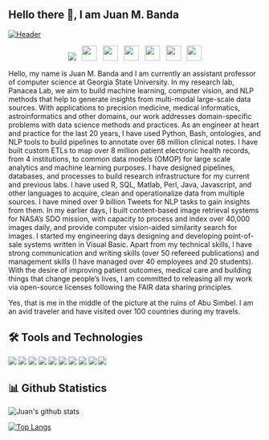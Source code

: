 ## Hello there 👋, I am Juan M. Banda

[![Header](http://www.jmbanda.com/github_header.jpg "Header")](http://www.jmbanda.com)
<p align='center'>
<a href="https://devpost.com/jmbanda"><img src="http://www.jmbanda.com/devpost_icon.png"></a>&nbsp;&nbsp;
<a href="https://www.gihub.com/jmbanda"><img height="30" src="http://www.jmbanda.com/github_icon.png"></a>&nbsp;&nbsp;
<a href="https://www.linkedin.com/in/jmbanda/"><img height="30" src="http://www.jmbanda.com/linkedin_icon.png"></a>&nbsp;&nbsp;
<a href="https://twitter.com/drjmbanda"><img height="30" src="http://www.jmbanda.com/twitter_icon.png"></a>&nbsp;&nbsp;
<a href="https://500px.com/jbanda"><img height="30" src="http://www.jmbanda.com/500px_icon.png"></a>&nbsp;&nbsp;
<a href="https://scholar.google.com/citations?user=lCgSjYAAAAAJ&hl=en"><img height="30" src="http://www.jmbanda.com/google_scholar_icon.png"></a>&nbsp;&nbsp;
<a href="https://www.researchgate.net/profile/Juan_Banda"><img height="30" src="http://www.jmbanda.com/research_gate_icon.png"></a>
</p>

Hello, my name is Juan M. Banda and I am currently an assistant professor of computer science at Georgia State University. In my research lab, Panacea Lab, we aim to build machine learning, computer vision, and NLP methods that help to generate insights from multi-modal large-scale data sources. With applications to precision medicine, medical informatics, astroinformatics and other domains, our work addresses domain-specific problems with data science methods and practices. As an engineer at heart and practice for the last 20 years, I have used Python, Bash, ontologies, and NLP tools to build pipelines to annotate over 68 million clinical notes. I have built custom ETLs to map over 8 million patient electronic health records, from 4 institutions, to common data models (OMOP) for large scale analytics and machine learning purposes. I have designed pipelines, databases, and processes to build research infrastructure for my current and previous labs. I have used R, SQL, Matlab, Perl, Java, Javascript, and other languages to acquire, clean and operationalize data from multiple sources. I have mined over 9 billion Tweets for NLP tasks to gain insights from them. In my earlier days, I built content-based image retrieval systems for NASA’s SDO mission, with capacity to process and index over 40,000 images daily, and provide computer vision-aided similarity search for images. I started my engineering days designing and developing point-of-sale systems written in Visual Basic. Apart from my technical skills, I have strong communication and writing skills (over 50 refereed publications) and management skills (I have managed over 40 employees and 20 students). With the desire of improving patient outcomes, medical care and building things that change people’s lives, I am committed to releasing all my work via open-source licenses following the FAIR data sharing principles.

Yes, that is me in the middle of the picture at the ruins of Abu Simbel. I am an avid traveler and have visited over 100 countries during my travels.

## 🛠️ Tools and Technologies
![](https://img.shields.io/badge/OS-Linux-informational?style=flat&logo=linux&logoColor=white&color=0FA1DE)
![](https://img.shields.io/badge/OS-Windows-informational?style=flat&logo=windows&logoColor=white&color=0FA1DE)
![](https://img.shields.io/badge/OS-MacOS-informational?style=flat&logo=macos&logoColor=white&color=0FA1DE)
![](https://img.shields.io/badge/Code-Python-informational?style=flat&logo=python&logoColor=white&color=0FA1DE)
![](https://img.shields.io/badge/Code-R-informational?style=flat&logo=R&logoColor=white&color=0FA1DE)
![](https://img.shields.io/badge/Code-SQL-informational?style=flat&logo=SQL&logoColor=white&color=0FA1DE)
![](https://img.shields.io/badge/Code-JavaScript-informational?style=flat&logo=javascript&logoColor=white&color=0FA1DE)
![](https://img.shields.io/badge/Shell-Bash-informational?style=flat&logo=gnu-bash&logoColor=white&color=0FA1DE)
![](https://img.shields.io/badge/Shell-VIM-informational?style=flat&logo=gnu-bash&logoColor=white&color=0FA1DE)
![](https://img.shields.io/badge/Tools-PostgreSQL-informational?style=flat&logo=postgresql&logoColor=white&color=0FA1DE)

## 📊 Github Statistics
![Juan's github stats](https://github-readme-stats.vercel.app/api?username=jmbanda&theme=merko&show_icons=true&count_private=true)

[![Top Langs](https://github-readme-stats.vercel.app/api/top-langs/?username=jmbanda&langs_count=10&theme=merko&layout=compact)](https://github.com/jmbanda)

<!--
**jmbanda/jmbanda** is a ✨ _special_ ✨ repository because its `README.md` (this file) appears on your GitHub profile.

Here are some ideas to get you started:

- 🔭 I’m currently working on ...
- 🌱 I’m currently learning ...
- 👯 I’m looking to collaborate on ...
- 🤔 I’m looking for help with ...
- 💬 Ask me about ...
- 📫 How to reach me: ...
- 😄 Pronouns: ...
- ⚡ Fun fact: ...
-->
